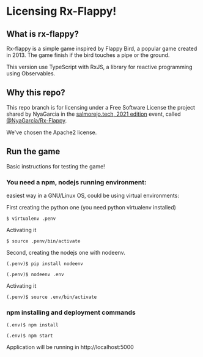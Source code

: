# Licensing Rx-Flappy!

## What is rx-flappy?
Rx-flappy is a simple game inspired by Flappy Bird, a popular game created in 2013.
The game finish if the bird touches a pipe or the ground.

This version use TypeScript with RxJS, a library for reactive programming using Observables.
## Why this repo?
This repo branch is for licensing under a Free Software License the project shared by NyaGarcia in the [salmorejo.tech, 2021 edition](https://salmorejo.tech/2021) event, called [@NyaGarcía/Rx-Flappy](https://github.com/NyaGarcia/Rx-Flappy).

We've chosen the Apache2 license.

## Run the game
Basic instructions for testing the game!

### You need a npm, nodejs running environment:
easiest way in a GNU/Linux OS, could be using virtual environments:

First creating the python one (you need python virtualenv installed)
```
$ virtualenv .penv
```

Activating it
```
$ source .penv/bin/activate
```

Second, creating the nodejs one with nodeenv.
```
(.penv)$ pip install nodeenv
```
```
(.penv)$ nodeenv .env
```

Activating it
```
(.penv)$ source .env/bin/activate
```

### npm installing and deployment commands

```
(.env)$ npm install
```
```
(.env)$ npm start
```

Application will be running in http://localhost:5000
